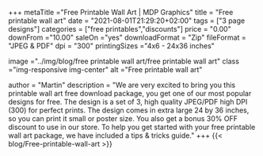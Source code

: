 +++
metaTitle ="Free Printable Wall Art | MDP Graphics"
title = "Free printable wall art"
date = "2021-08-01T21:29:20+02:00"
tags = ["3 page designs"]
categories = ["free printables","discounts"]
price = "0.00"
downFrom ="10.00"
saleOn ="yes"
downloadFormat = "Zip"
fileFormat = "JPEG & PDF"
dpi = "300"
printingSizes ="4x6 - 24x36 inches"

image ="../img/blog/free printable wall art/free printable wall art"
class ="img-responsive img-center"
alt ="Free printable wall art"

author = "Martin"
description = "We are very excited to bring you this printable wall art free download package, you get one of our most popular designs for free. The design is a set of 3, high quality JPEG/PDF high DPI (300) for perfect prints. The design comes in extra large 24 by 36 inches, so you can print it small or poster size. You also get a bonus 30% OFF discount to use in our store. To help you get started with your free printable wall art package, we have included a tips & tricks guide."
+++
{{< blog/Free-printable-wall-art >}}